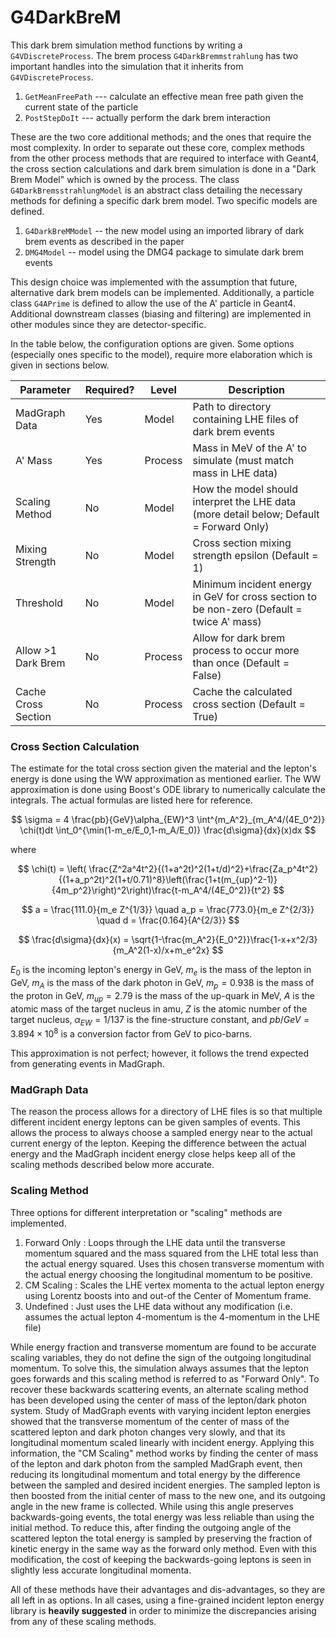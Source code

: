 # G4DarkBreM

This dark brem simulation method functions by writing a `G4VDiscreteProcess`.
The brem process `G4DarkBremmstrahlung` has two important handles into the simulation
that it inherits from `G4VDiscreteProcess`.

1. `GetMeanFreePath` --- calculate an effective mean free path given the current state of the particle
2. `PostStepDoIt` --- actually perform the dark brem interaction

These are the two core additional methods; and the ones that require the most complexity. 
In order to separate out these core, complex methods from the other process methods that are required to interface with Geant4, 
the cross section calculations and dark brem simulation is done in a "Dark Brem Model" which is owned by the process. 
The class `G4DarkBremsstrahlungModel` is an abstract class detailing the necessary methods for defining a specific dark brem model. 
Two specific models are defined.

1. `G4DarkBreMModel` -- the new model using an imported library of dark brem events as described in the paper
2. `DMG4Model` -- model using the DMG4 package to simulate dark brem events

This design choice was implemented with the assumption that future, alternative dark brem models can be implemented.
Additionally, a particle class `G4APrime` is defined to allow the use of the A' particle in Geant4.
Additional downstream classes (biasing and filtering) are implemented in other modules since they are detector-specific.

In the table below, the configuration options are given. Some options (especially ones specific to the model),
require more elaboration which is given in sections below.

Parameter           | Required? | Level   | Description
--------------------|-----------|---------|------------
MadGraph Data       | Yes       | Model   | Path to directory containing LHE files of dark brem events
A' Mass             | Yes       | Process | Mass in MeV of the A' to simulate (must match mass in LHE data)
Scaling Method      | No        | Model   | How the model should interpret the LHE data (more detail below; Default = Forward Only)
Mixing Strength     | No        | Model   | Cross section mixing strength epsilon (Default = 1)
Threshold           | No        | Model   | Minimum incident energy in GeV for cross section to be non-zero (Default = twice A' mass)
Allow >1 Dark Brem  | No        | Process | Allow for dark brem process to occur more than once (Default = False)
Cache Cross Section | No        | Process | Cache the calculated cross section (Default = True)

### Cross Section Calculation
The estimate for the total cross section given the material and the lepton's energy is done using the WW approximation as mentioned earlier. 
The WW approximation is done using Boost's ODE library to numerically calculate the integrals. The actual formulas are listed here for reference.

$$
\sigma = 4 \frac{pb}{GeV}\alpha_{EW}^3 \int^{m_A^2}_{m_A^4/(4E_0^2)} \chi(t)dt \int_0^{\min(1-m_e/E_0,1-m_A/E_0)} \frac{d\sigma}{dx}(x)dx
$$

where

$$
\chi(t) = \left( \frac{Z^2a^4t^2}{(1+a^2t)^2(1+t/d)^2}+\frac{Za_p^4t^2}{(1+a_p^2t)^2(1+t/0.71)^8}\left(\frac{1+t(m_{up}^2-1)}{4m_p^2}\right)^2\right)\frac{t-m_A^4/(4E_0^2)}{t^2}
$$

$$
a = \frac{111.0}{m_e Z^{1/3}}
\quad
a_p = \frac{773.0}{m_e Z^{2/3}}
\quad
d = \frac{0.164}{A^{2/3}}
$$

$$
\frac{d\sigma}{dx}(x) = \sqrt{1-\frac{m_A^2}{E_0^2}}\frac{1-x+x^2/3}{m_A^2(1-x)/x+m_e^2x}
$$

$E_0$ is the incoming lepton's energy in GeV, 
$m_e$ is the mass of the lepton in GeV, 
$m_A$ is the mass of the dark photon in GeV, 
$m_p = 0.938$ is the mass of the proton in GeV, 
$m_{up} = 2.79$ is the mass of the up-quark in MeV, 
$A$ is the atomic mass of the target nucleus in amu, 
$Z$ is the atomic number of the target nucleus, 
$\alpha_{EW} = 1/137$ is the fine-structure constant, 
and $pb/GeV = 3.894\times10^8$ is a conversion factor from GeV to pico-barns.

This approximation is not perfect; however, it follows the trend expected from generating events in MadGraph. 

### MadGraph Data
The reason the process allows for a directory of LHE files is so that multiple different incident energy leptons can be given samples of events. 
This allows the process to always choose a sampled energy near to the actual current energy of the lepton. 
Keeping the difference between the actual energy and the MadGraph incident energy close helps keep all of the scaling methods described below more accurate.

### Scaling Method
Three options for different interpretation or "scaling" methods are implemented.

1. Forward Only : Loops through the LHE data until the transverse momentum squared and the mass squared from the LHE total less than the actual energy squared. Uses this chosen transverse momentum with the actual energy choosing the longitudinal momentum to be positive.
2. CM Scaling : Scales the LHE vertex momenta to the actual lepton energy using Lorentz boosts into and out-of the Center of Momentum frame.
3. Undefined : Just uses the LHE data without any modification (i.e. assumes the actual lepton 4-momentum is the 4-momentum in the LHE file)

While energy fraction and transverse momentum are found to be accurate scaling variables, 
they do not define the sign of the outgoing longitudinal momentum. 
To solve this, the simulation always assumes that the lepton goes forwards and this scaling method is referred to as "Forward Only". 
To recover these backwards scattering events, an alternate scaling method has been developed using the center of mass of the lepton/dark photon system. 
Study of MadGraph events with varying incident lepton energies showed that the transverse momentum of the center of mass of the scattered lepton and 
dark photon changes very slowly, and that its longitudinal momentum scaled linearly with incident energy. 
Applying this information, the "CM Scaling" method works by finding the center of mass of the lepton and dark photon from the sampled MadGraph event, 
then reducing its longitudinal momentum and total energy by the difference between the sampled and desired incident energies. 
The sampled lepton is then boosted from the initial center of mass to the new one, and its outgoing angle in the new frame is collected. 
While using this angle preserves backwards-going events, the total energy was less reliable than using the initial method. 
To reduce this, after finding the outgoing angle of the scattered lepton the total energy is sampled by preserving the fraction of kinetic energy 
in the same way as the forward only method. Even with this modification, 
the cost of keeping the backwards-going leptons is seen in slightly less accurate longitudinal momenta.

All of these methods have their advantages and dis-advantages, so they are all left in as options. 
In all cases, using a fine-grained incident lepton energy library is **heavily suggested** in order to minimize the discrepancies arising from any of these scaling methods.
